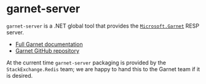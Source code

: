 ﻿# garnet-server

`garnet-server` is a .NET global tool that provides the [`Microsoft.Garnet`](https://www.nuget.org/packages/Microsoft.Garnet) RESP server.

- [Full Garnet documentation](https://microsoft.github.io/garnet/)
- [Garnet GitHub repository](https://github.com/microsoft/garnet.git)

At the current time `garnet-server` packaging is provided by the `StackExchange.Redis` team; we are happy to
hand this to the Garnet team if it is desired.